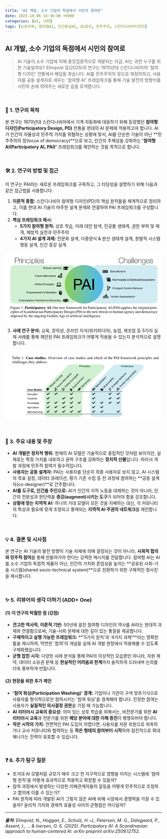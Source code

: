 ```yaml
---
title: "AI 개발, 소수 기업의 독점에서 시민의 참여로"
date: 2025-10-06 14:36:00 +0900
categories: [AI, 사회]
tags: [논문리뷰, 참여형AI, 인간중심AI, AI윤리, 민주주의, 스칸디나비아디자인]
---
```


## AI 개발, 소수 기업의 독점에서 시민의 참여로

> AI 기술이 소수 기업에 의해 중앙집중적으로 개발되는 지금, AI는 과연 누구를 위한 기술일까요? Elmqvist 등(2025)의 연구는 1970년대 스칸디나비아의 '참여형 디자인' 전통에서 해답을 찾습니다. AI를 민주주의의 장으로 재정의하고, 사용자를 공동 설계자로 세우는 '참여형 AI' 프레임워크를 통해 기술 발전의 방향키를 시민의 손에 쥐여주는 새로운 길을 모색합니다.

<br>

### 🎯 1. 연구의 목적

본 연구는 1970년대 스칸디나비아에서 기계 자동화에 대응하기 위해 등장했던 **참여형 디자인(Participatory Design, PD)** 전통을 현대의 AI 문제에 적용하고자 합니다. AI가 인간의 자율성과 민주적 가치를 위협하는 상황에 맞서, AI를 단순한 기술이 아닌 **민주주의의 장(locus of democracy)**으로 보고, 인간의 주체성을 강화하는 **'참여형 AI(Participatory AI, PAI)'** 프레임워크를 제안하는 것을 목적으로 합니다.

<br>

### 🛠️ 2. 연구의 방법 및 접근

이 연구는 PAI라는 새로운 프레임워크를 구축하고, 그 타당성을 설명하기 위해 다음과 같은 접근법을 사용합니다.

1.  **이론적 종합:** 스칸디나비아 참여형 디자인(PD)의 핵심 원칙들을 체계적으로 정리하고, 이를 현대 AI 기술이 마주한 설계 문제와 연결하여 PAI 프레임워크를 구성합니다.
2.  **핵심 프레임워크 제시:**
    * **5가지 참여형 원칙:** 상호 학습, 미래 대안 탐색, 인공물 생태계, 권한 부여 및 매개, 해방적 실천과 민주주의
    * **4가지 AI 설계 과제:** 전문화 설계, 다중양식 & 분산 생태계 설계, 창발적 시스템 행동 설계, 인간 증강 설계

![이미지](/assets/Participatory-AI-1.png)

3.  **사례 연구 분석:** 교육, 창의성, 온라인 지식(위키피디아), 농업, 제조업 등 5가지 실제 사례를 통해 제안된 PAI 프레임워크가 어떻게 적용될 수 있는지 분석적으로 설명합니다.

![이미지](/assets/Participatory-AI-2.png)

<br>

### 🔑 3. 주요 내용 및 주장

* **AI 개발은 정치적 행위:** 현재의 AI 모델은 기술적으로 중립적인 것처럼 보이지만, 실제로는 특정 가치를 내포하고 권력 구조를 강화하는 **정치적 산물**입니다. 따라서 개발 과정에 민주적 참여가 필수적입니다.
* **사용자는 공동 설계자:** PAI는 사용자를 단순히 최종 사용자로 보지 않고, AI 시스템의 목표 설정, 데이터 큐레이션, 평가 기준 수립 등 전 과정에 참여하는 **공동 설계자(co-designer)**로 간주합니다.
* **AI를 도구로, 인간을 주인으로:** AI가 인간의 지적 노동을 대체하는 것이 아니라, 인간의 전문성과 판단력을 **증강(augment)시키는 도구**가 되어야 함을 강조합니다.
* **상황에 맞는 지역적 AI:** 하나의 거대 모델이 모든 것을 지배하는 대신, 각 커뮤니티의 특성과 필요에 맞게 조정되고 통제되는 **지역적 AI 주권의 네트워크**를 제안합니다.

<br>

### 💡 4. 결론 및 시사점

본 연구는 AI 기술의 발전 방향이 기술 자체에 의해 결정되는 것이 아니라, **사회적 합의와 민주적 참여**를 통해 만들어가야 한다는 강력한 메시지를 전달합니다. 참여형 AI는 AI를 소수 기업의 독점적 제품이 아닌, 인간의 가치와 존엄성을 높이는 **공유된 사회-기술 시스템(shared socio-technical system)**으로 전환하기 위한 구체적인 청사진을 제시합니다.

<br>

### ✨ 5. 리뷰어의 생각 더하기 (ADD+ One)

#### (1) 이 연구의 탁월한 점 (강점)
* **견고한 역사적, 이론적 기반:** 50년에 걸친 참여형 디자인의 역사를 AI라는 현대적 과제와 연결함으로써, 기술-사회 문제에 대한 깊이 있는 통찰을 제공합니다.
* **구체적이고 실행 가능한 프레임워크:** **'5가지 원칙'과 '4가지 과제'**라는 명확한 틀을 제시하여, 막연한 '참여'의 개념을 실제 AI 개발 현장에서 적용해볼 수 있도록 구체화했습니다.
* **균형 잡힌 시각:** 다양한 사례 분석을 통해 PAI의 이상적인 모습뿐만 아니라, 자원 제약, 데이터 소유권 문제 등 **현실적인 어려움과 한계**까지 솔직하게 드러내며 논의를 더욱 풍부하게 만듭니다.

#### (2) 현장을 위한 추가 제언
* **'참여 워싱(Participation Washing)' 경계:** 기업이나 기관이 구색 맞추기식으로 사용자를 형식적으로만 참여시키는 '참여 워싱'을 경계해야 합니다. 진정한 참여는 사용자가 **실질적인 의사결정 권한**을 가질 때 가능합니다.
* **AI 리터러시 교육의 중요성:** 의미 있는 상호 학습을 위해서는, 비전문가를 위한 **AI 리터러시 교육**과 전문가를 위한 **해당 분야에 대한 이해 증진**이 병행되어야 합니다.
* **작은 시작의 가치:** 전면적인 PAI 도입이 어렵다면, 사용자를 자문 위원으로 위촉하거나 교사 커뮤니티와 협력하는 등 **작은 형태의 참여부터 시작**하여 점진적으로 확대해나가는 전략이 유효할 수 있습니다.

<br>

### ❓ 6. 추가 탐구 질문

* 초거대 AI 모델처럼 규모가 매우 크고 전 지구적으로 영향을 미치는 시스템에 '참여형 원칙'을 어떻게 효과적으로 적용하고 확장할 수 있을까?
* 참여 과정에서 발생하는 다양한 이해관계자들의 갈등을 어떻게 민주적으로 조정하고 합의에 이를 수 있는가?
* PAI 원칙에 따라 개발된 AI가 그렇지 않은 AI에 비해 시장에서 경쟁력을 가질 수 있을까? 윤리적 가치와 경제적 효율성 사이의 균형점은 어디일까?

---

_**출처:** Elmqvist, N., Hoggan, E., Schulz, H.-J., Petersen, M. G., Dalsgaard, P., Assent, I., ... & Iversen, O. S. (2025). Participatory AI: A Scandinavian approach to human-centered AI. arXiv preprint arXiv:2509.12752._
